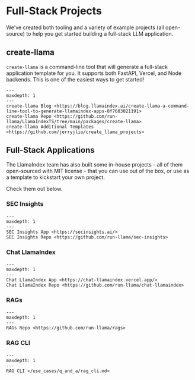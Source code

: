 # Full-Stack Projects

We've created both tooling and a variety of example projects (all open-source) to help you get started building a full-stack LLM application.

## create-llama

`create-llama` is a command-line tool that will generate a full-stack application template for you. It supports both FastAPI, Vercel, and Node backends. This is one of the easiest ways to get started!

```{toctree}
---
maxdepth: 1
---
create-llama Blog <https://blog.llamaindex.ai/create-llama-a-command-line-tool-to-generate-llamaindex-apps-8f7683021191>
create-llama Repo <https://github.com/run-llama/LlamaIndexTS/tree/main/packages/create-llama>
create-llama Additional Templates <https://github.com/jerryjliu/create_llama_projects>
```

## Full-Stack Applications

The LlamaIndex team has also built some in-house projects - all of them open-sourced with MIT license - that you can use out of the box, or use as a template to kickstart your own project.

Check them out below.

### SEC Insights

```{toctree}
---
maxdepth: 1
---
SEC Insights App <https://secinsights.ai/>
SEC Insights Repo <https://github.com/run-llama/sec-insights>
```

### Chat LlamaIndex

```{toctree}
---
maxdepth: 1
---
Chat LlamaIndex App <https://chat-llamaindex.vercel.app/>
Chat LlamaIndex Repo <https://github.com/run-llama/chat-llamaindex>

```

### RAGs

```{toctree}
---
maxdepth: 1
---
RAGs Repo <https://github.com/run-llama/rags>

```

### RAG CLI

```{toctree}
---
maxdepth: 1
---
RAG CLI </use_cases/q_and_a/rag_cli.md>

```
